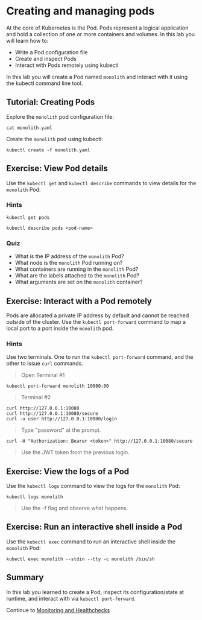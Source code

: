 # Creating and managing pods

At the core of Kubernetes is the Pod. Pods represent a logical application and hold a collection of one or more containers and volumes. In this lab you will learn how to:

* Write a Pod configuration file
* Create and inspect Pods 
* Interact with Pods remotely using kubectl

In this lab you will create a Pod named `monolith` and interact with it using the kubectl command line tool.

## Tutorial: Creating Pods

Explore the `monolith` pod configuration file:

```
cat monolith.yaml
```

Create the `monolith` pod using kubectl:

```
kubectl create -f monolith.yaml
```

## Exercise: View Pod details

Use the `kubectl get` and `kubectl describe` commands to view details for the `monolith` Pod:

### Hints

```
kubectl get pods
```

```
kubectl describe pods <pod-name>
```

### Quiz

* What is the IP address of the `monolith` Pod?
* What node is the `monolith` Pod running on?
* What containers are running in the `monolith` Pod?
* What are the labels attached to the `monolith` Pod?
* What arguments are set on the `monolith` container?

## Exercise: Interact with a Pod remotely

Pods are allocated a private IP address by default and cannot be reached outside of the cluster. Use the `kubectl port-forward` command to map a local port to a port inside the `monolith` pod. 

### Hints

Use two terminals. One to run the `kubectl port-forward` command, and the other to issue `curl` commands.

> Open Terminal #1
```
kubectl port-forward monolith 10080:80
```

> Terminal #2
```
curl http://127.0.0.1:10080
curl http://127.0.0.1:10080/secure
curl -u user http://127.0.0.1:10080/login
```

> Type "password" at the prompt.

```
curl -H "Authorization: Bearer <token>" http://127.0.0.1:10080/secure
```

> Use the JWT token from the previous login.

## Exercise: View the logs of a Pod

Use the `kubectl logs` command to view the logs for the `monolith` Pod:

```
kubectl logs monolith
```

> Use the -f flag and observe what happens.

## Exercise: Run an interactive shell inside a Pod

Use the `kubectl exec` command to run an interactive shell inside the `monolith` Pod:

```
kubectl exec monolith --stdin --tty -c monolith /bin/sh
```

## Summary

In this lab you learned to create a Pod, inspect its configuration/state at runtime, and interact with via `kubectl port-forward`.




Continue to [Monitoring and Healthchecks](https://github.com/walmartdigital/k8s-101/blob/master/labs/02-monitoring-and-healthchecks/02-monitoring-and-healthchecks.md)